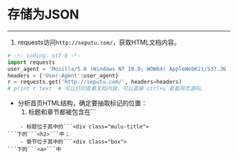 # 存储为JSON
---
1. requests访问`http://seputu.com/`，获取HTML文档内容。
```python
# -*- coding: utf-8 -*-
import requests
user_agent = 'Mozilla/5.0 (Windows NT 10.0; WOW64) AppleWebKit/537.36 (KHTML, like Gecko) Chrome/68.0.3440.84 Safari/537.36'
headers = {'User-Agent':user_agent}
r = requests.get('http://seputu.com/', headers=headers)
# print r.text  # 可以打印查看文档内容，可以直接`ctrl+u`查看网页源码。
```
- 分析首页HTML结构，确定要抽取标记的位置：
    1. 标题和章节都被包含在```<div class="mulu">```;
    - 标题位于其中的```<div class="mulu-title">```下的```<h2>```中；
    - 章节位于其中的```<div class="box">```下的```<a>```中